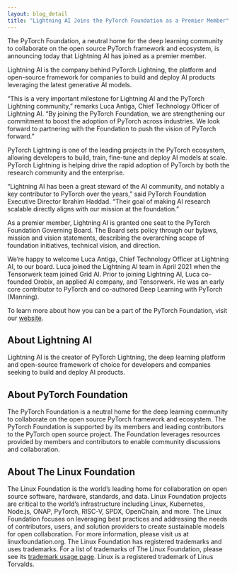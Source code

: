 ```yaml
---
layout: blog_detail
title: "Lightning AI Joins the PyTorch Foundation as a Premier Member"
---
```


The PyTorch Foundation, a neutral home for the deep learning community to collaborate on the open source PyTorch framework and ecosystem, is announcing today that Lightning AI has joined as a premier member.

Lightning AI is the company behind PyTorch Lightning, the platform and open-source framework for companies to build and deploy AI products leveraging the latest generative AI models.

“This is a very important milestone for Lightning AI and the PyTorch Lightning community,” remarks Luca Antiga, Chief Technology Officer of Lightning AI. “By joining the PyTorch Foundation, we are strengthening our commitment to boost the adoption of PyTorch across industries. We look forward to partnering with the Foundation to push the vision of PyTorch forward.”

PyTorch Lightning is one of the leading projects in the PyTorch ecosystem, allowing developers to build, train, fine-tune and deploy AI models at scale. PyTorch Lightning is helping drive the rapid adoption of PyTorch by both the research community and the enterprise.

“Lightning AI has been a great steward of the AI community, and notably a key contributor to PyTorch over the years,” said PyTorch Foundation Executive Director Ibrahim Haddad. “Their goal of making AI research scalable directly aligns with our mission at the foundation.”

As a premier member, Lightning AI is granted one seat to the PyTorch Foundation Governing Board. The Board sets policy through our bylaws, mission and vision statements, describing the overarching scope of foundation initiatives, technical vision, and direction.

We’re happy to welcome Luca Antiga, Chief Technology Officer at Lightning AI, to our board. Luca joined the Lightning AI team in April 2021 when the Tensorwerk team joined Grid AI. Prior to joining Lightning AI, Luca co-founded Orobix, an applied AI company, and Tensorwerk. He was an early core contributor to PyTorch and co-authored Deep Learning with PyTorch (Manning).

To learn more about how you can be a part of the PyTorch Foundation, visit our [website](https://pytorch.org/foundation).

## About Lightning AI

Lightning AI is the creator of PyTorch Lightning, the deep learning platform and open-source framework of choice for developers and companies seeking to build and deploy AI products.

## About PyTorch Foundation

The PyTorch Foundation is a neutral home for the deep learning community to collaborate on the open source PyTorch framework and ecosystem. The PyTorch Foundation is supported by its members and leading contributors to the PyTorch open source project. The Foundation leverages resources provided by members and contributors to enable community discussions and collaboration.

## About The Linux Foundation

The Linux Foundation is the world’s leading home for collaboration on open source software, hardware, standards, and data. Linux Foundation projects are critical to the world’s infrastructure including Linux, Kubernetes, Node.js, ONAP, PyTorch, RISC-V, SPDX, OpenChain, and more. The Linux Foundation focuses on leveraging best practices and addressing the needs of contributors, users, and solution providers to create sustainable models for open collaboration. For more information, please visit us at linuxfoundation.org. The Linux Foundation has registered trademarks and uses trademarks. For a list of trademarks of The Linux Foundation, please see its [trademark usage page](https://www.linuxfoundation.org/legal/trademark-usage). Linux is a registered trademark of Linus Torvalds.